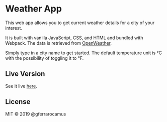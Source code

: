 # Weather App

This web app allows you to get current weather details for a city of your interest.

It is built with vanilla JavaScript, CSS, and HTML and bundled with Webpack. The data is retrieved from [OpenWeather](https://openweathermap.org/).

Simply type in a city name to get started. The default temperature unit is °C with the possibility of toggling it to °F. 

## Live Version

See it live [here](https://gferrarocamus.github.io/weather-app/).

## License

MIT © 2019 @gferrarocamus
